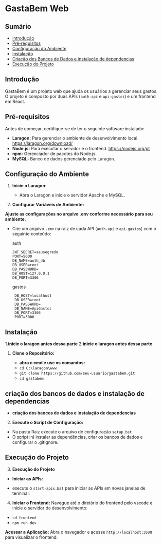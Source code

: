 # GastaBem Web

## Sumário

- [Introdução](#introdução)
- [Pré-requisitos](#pré-requisitos)
- [Configuração do Ambiente](#configuração-do-ambiente)
- [Instalação](#instalação)
- [Criação dos Bancos de Dados e instalação de dependencias](#criação-dos-bancos-de-dados-e-instalação-de-dependencias)
- [Execução do Projeto](#execução-do-projeto)


## Introdução

GastaBem é um projeto web que ajuda os usuários a gerenciar seus gastos. O projeto é composto por duas APIs (`auth-api` e `api-gastos`) e um frontend em React.

## Pré-requisitos

Antes de começar, certifique-se de ter o seguinte software instalado:

- **Laragon:** Para gerenciar o ambiente de desenvolvimento local. https://laragon.org/download/
- **Node.js:** Para executar o servidor e o frontend. https://nodejs.org/pt
- **npm:** Gerenciador de pacotes do Node.js. 
- **MySQL:** Banco de dados gerenciado pelo Laragon.

## Configuração do Ambiente

1. **Inicie o Laragon:**
   - Abra o Laragon e inicie o servidor Apache e MySQL.

2. **Configurar Variáveis de Ambiente:**

**Ajuste as configurações no arquivo .env conforme necessário para seu ambiente.**


   - Crie um arquivo `.env` na raiz de cada API (`auth-api` e `api-gastos`) com o seguinte conteúdo:

     auth
     ```
     JWT_SECRET=seusegredo
     PORT=5000
     DB_NAME=auth_db
     DB_USER=root
     DB_PASSWORD=
     DB_HOST=127.0.0.1
     DB_PORT=3306
     ```
      gastos
     ```
      DB_HOST=localhost
      DB_USER=root
      DB_PASSWORD=
      DB_NAME=ApiGastos
      DB_PORT=3306
      PORT=3000
     ```

## Instalação

1.**inicie o laragon antes dessa parte**
2.**inicie o laragon antes dessa parte**

1. **Clone o Repositório:**

   - **abra o cmd e use os comandos:**
   - ` cd C:\laragon\www `
   - ` git clone https://github.com/seu-usuario/gastabem.git `
   - ` cd gastabem `

## criação dos bancos de dados e instalação de dependencias
- **criação dos bancos de dados e instalação de dependencias**

2. **Execute o Script de Configuração:**
- Na pasta Raiz execute o arquivo de configuração ``setup.bat``
- O script irá instalar as dependências, criar os bancos de dados e configurar o .gitignore.

## Execução do Projeto
3. **Execução do Projeto**

- **Iniciar as APIs:**

- execute o ``start-apis.bat`` para iniciar as APIs em novas janelas de terminal.


4. **Iniciar o Frontend:**
Navegue até o diretório do frontend pelo vscode e inicie o servidor de desenvolvimento:
- `` cd frontend ``
- ` npm run dev `

**Acessar a Aplicação:**
Abra o navegador e acesse ` http://localhost:3000 ` para visualizar o frontend.


